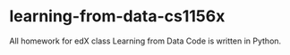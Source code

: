 # learning-from-data-cs1156x

All homework for edX class Learning from Data
Code is written in Python.